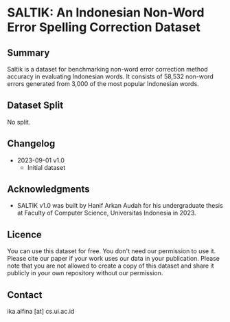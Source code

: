 # SALTIK: An Indonesian Non-Word Error Spelling Correction Dataset 

## Summary

Saltik is a dataset for benchmarking non-word error correction method accuracy in evaluating Indonesian words. It consists of 58,532 non-word errors generated from 3,000 of the most popular Indonesian words.

## Dataset Split

No split.

## Changelog
* 2023-09-01 v1.0
  * Initial dataset

## Acknowledgments
* SALTIK v1.0 was built by Hanif Arkan Audah for his undergraduate thesis at Faculty of Computer Science, Universitas Indonesia in 2023.

<!-- ## References

Please cite the following paper if you use this dataset for your project/publication:

```
@article{[audah2023](), <br>
    author = {Audah, Hanif Arkan and Yuliawati, Arlisa and Alfina, Ika}, <br>
    journal = {}, <br>
    keywords = {spell checker,non-word error,isolated-word error correction,symspell,edit distance,damerau-levenshtein}, <br>
    pages = {}, <br>
    title = {{A Comparison Between SymSpell and a Combination of Damerau-Levenshtein Distance With the Trie Data Structure}}, <br>
    volume = {}, <br>
    number = {}, <br>
    year = {2023} <br>
}
``` -->

## Licence
You can use this dataset for free. You don't need our permission to use it. Please cite our paper if your work uses our data in your publication.
Please note that you are not allowed to create a copy of this dataset and share it publicly in your own repository without our permission.

## Contact
ika.alfina [at] cs.ui.ac.id